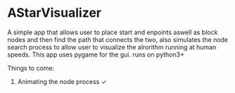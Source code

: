 # AStarVisualizer

A simple app that allows user to place start and enpoints aswell as block nodes
and then find the path that connects the two, also simulates the node search process
to allow user to visualize the alrorithm running at human speeds.
This app uses pygame for the gui. runs on python3+


Things to come:
  1. Animating the node process ✓
